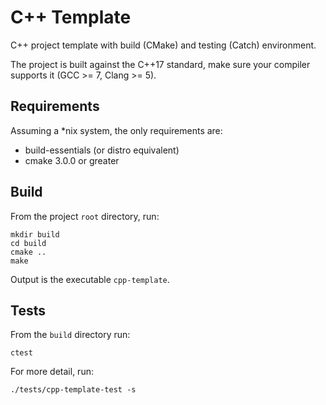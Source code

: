 # C++ Template

C++ project template with build (CMake) and testing (Catch) environment.

The project is built against the C++17 standard, make sure your compiler supports it (GCC >= 7, 
Clang >= 5).

## Requirements

Assuming a *nix system, the only requirements are:
- build-essentials (or distro equivalent)
- cmake 3.0.0 or greater

## Build
From the project `root` directory, run:
```
mkdir build
cd build
cmake ..
make
```
Output is the executable `cpp-template`.

## Tests
From the `build` directory run:
```
ctest
```
For more detail, run:
```
./tests/cpp-template-test -s
```